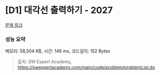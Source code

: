 # [D1] 대각선 출력하기 - 2027 

[문제 링크](https://swexpertacademy.com/main/code/problem/problemDetail.do?contestProbId=AV5QFuZ6As0DFAUq) 

### 성능 요약

메모리: 58,504 KB, 시간: 146 ms, 코드길이: 152 Bytes



> 출처: SW Expert Academy, https://swexpertacademy.com/main/code/problem/problemList.do